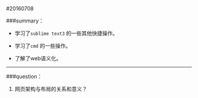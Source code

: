 #20160708

###summary：

- 学习了`sublime text3` 的一些其他快捷操作。

- 学习了`cmd` 的一些操作。

- 了解了web语义化。

---

###question：

1. 网页架构与布局的关系和意义？
